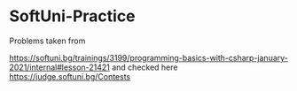 # SoftUni-Practice

Problems taken from 

https://softuni.bg/trainings/3199/programming-basics-with-csharp-january-2021/internal#lesson-21421
and checked here
https://judge.softuni.bg/Contests
